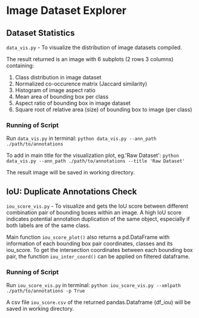# Image Dataset Explorer

## Dataset Statistics
`data_vis.py` - To visualize the distribution of image datasets compiled.

The result returned is an image with 6 subplots (2 rows 3 columns) containing:
1. Class distribution in image dataset
2. Normalized co-occurence matrix (Jaccard similarity)
3. Histogram of image aspect ratio
4. Mean area of bounding box per class
5. Aspect ratio of bounding box in image dataset
6. Square root of relative area (size) of bounding box to image (per class)

### Running of Script
Run `data_vis.py` in terminal:
`python data_vis.py --ann_path ./path/to/annotations`

To add in main title for the visualization plot, eg.'Raw Dataset':
`python data_vis.py --ann_path ./path/to/annotations --title 'Raw Dataset'`

The result image will be saved in working directory.

## IoU: Duplicate Annotations Check
`iou_score_vis.py` - To visualize and gets the IoU score between different combination pair of bounding boxes within an image. A high IoU score indicates potential annotation duplication of the same object, especially if both labels are of the same class.

Main function `iou_score_plot()` also returns a pd.DataFrame with information of each bounding box pair coordinates, classes and its iou_score. To get the intersection coordinates between each bounding box pair, the function `iou_inter_coord()` can be applied on filtered dataframe.

### Running of Script
Run `iou_score_vis.py` in terminal:
`python iou_score_vis.py --xmlpath ./path/to/annotations -p True`

A csv file `iou_score.csv` of the returned pandas.Dataframe (df_iou) will be saved in working directory.